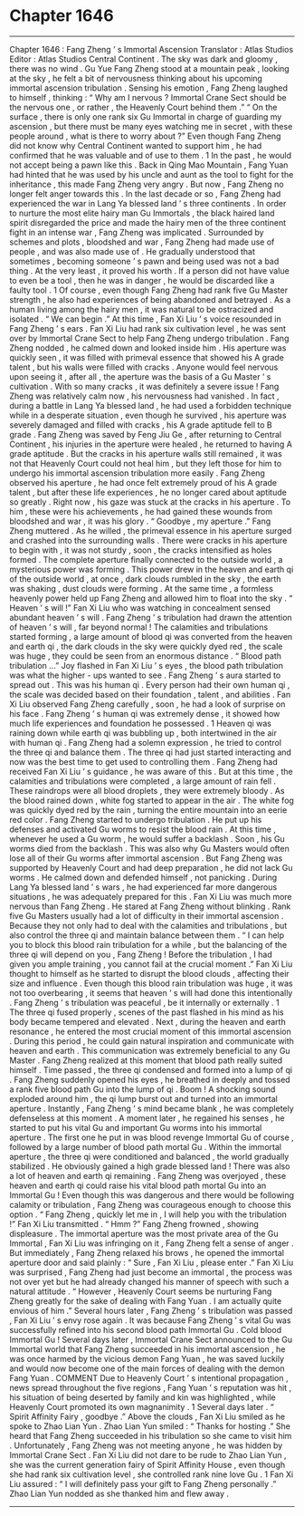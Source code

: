 
# Chapter 1646


---

Chapter 1646 : Fang Zheng ’ s Immortal Ascension
Translator :
Atlas Studios
Editor :
Atlas Studios
Central Continent .
The sky was dark and gloomy , there was no wind .
Gu Yue Fang Zheng stood at a mountain peak , looking at the sky , he felt a bit of nervousness thinking about his upcoming immortal ascension tribulation .
Sensing his emotion , Fang Zheng laughed to himself , thinking : “ Why am I nervous ? Immortal Crane Sect should be the nervous one , or rather , the Heavenly Court behind them .”
“ On the surface , there is only one rank six Gu Immortal in charge of guarding my ascension , but there must be many eyes watching me in secret , with these people around , what is there to worry about ?”
Even though Fang Zheng did not know why Central Continent wanted to support him , he had confirmed that he was valuable and of use to them .
1
In the past , he would not accept being a pawn like this . Back in Qing Mao Mountain , Fang Yuan had hinted that he was used by his uncle and aunt as the tool to fight for the inheritance , this made Fang Zheng very angry .
But now , Fang Zheng no longer felt anger towards this .
In the last decade or so , Fang Zheng had experienced the war in Lang Ya blessed land ’ s three continents . In order to nurture the most elite hairy man Gu Immortals , the black haired land spirit disregarded the price and made the hairy men of the three continent fight in an intense war , Fang Zheng was implicated .
Surrounded by schemes and plots , bloodshed and war , Fang Zheng had made use of people , and was also made use of .
He gradually understood that sometimes , becoming someone ’ s pawn and being used was not a bad thing . At the very least , it proved his worth . If a person did not have value to even be a tool , then he was in danger , he would be discarded like a faulty tool .
1
Of course , even though Fang Zheng had rank five Gu Master strength , he also had experiences of being abandoned and betrayed . As a human living among the hairy men , it was natural to be ostracized and isolated .
“ We can begin .” At this time , Fan Xi Liu ’ s voice resounded in Fang Zheng ’ s ears .
Fan Xi Liu had rank six cultivation level , he was sent over by Immortal Crane Sect to help Fang Zheng undergo tribulation .
Fang Zheng nodded , he calmed down and looked inside him .
His aperture was quickly seen , it was filled with primeval essence that showed his A grade talent , but his walls were filled with cracks . Anyone would feel nervous upon seeing it , after all , the aperture was the basis of a Gu Master ’ s cultivation . With so many cracks , it was definitely a severe issue !
Fang Zheng was relatively calm now , his nervousness had vanished .
In fact , during a battle in Lang Ya blessed land , he had used a forbidden technique while in a desperate situation , even though he survived , his aperture was severely damaged and filled with cracks , his A grade aptitude fell to B grade .
Fang Zheng was saved by Feng Jiu Ge , after returning to Central Continent , his injuries in the aperture were healed , he returned to having A grade aptitude . But the cracks in his aperture walls still remained , it was not that Heavenly Court could not heal him , but they left those for him to undergo his immortal ascension tribulation more easily .
Fang Zheng observed his aperture , he had once felt extremely proud of his A grade talent , but after these life experiences , he no longer cared about aptitude so greatly . Right now , his gaze was stuck at the cracks in his aperture .
To him , these were his achievements , he had gained these wounds from bloodshed and war , it was his glory .
“ Goodbye , my aperture .” Fang Zheng muttered .
As he willed , the primeval essence in his aperture surged and crashed into the surrounding walls .
There were cracks in his aperture to begin with , it was not sturdy , soon , the cracks intensified as holes formed .
The complete aperture finally connected to the outside world , a mysterious power was forming .
This power drew in the heaven and earth qi of the outside world , at once , dark clouds rumbled in the sky , the earth was shaking , dust clouds were forming .
At the same time , a formless heavenly power held up Fang Zheng and allowed him to float into the sky .
“ Heaven ’ s will !” Fan Xi Liu who was watching in concealment sensed abundant heaven ’ s will .
Fang Zheng ’ s tribulation had drawn the attention of heaven ’ s will , far beyond normal !
The calamities and tribulations started forming , a large amount of blood qi was converted from the heaven and earth qi , the dark clouds in the sky were quickly dyed red , the scale was huge , they could be seen from an enormous distance .
“ Blood path tribulation …” Joy flashed in Fan Xi Liu ’ s eyes , the blood path tribulation was what the higher - ups wanted to see .
Fang Zheng ’ s aura started to spread out .
This was his human qi .
Every person had their own human qi , the scale was decided based on their foundation , talent , and abilities .
Fan Xi Liu observed Fang Zheng carefully , soon , he had a look of surprise on his face .
Fang Zheng ’ s human qi was extremely dense , it showed how much life experiences and foundation he possessed .
1
Heaven qi was raining down while earth qi was bubbling up , both intertwined in the air with human qi .
Fang Zheng had a solemn expression , he tried to control the three qi and balance them .
The three qi had just started interacting and now was the best time to get used to controlling them . Fang Zheng had received Fan Xi Liu ’ s guidance , he was aware of this .
But at this time , the calamities and tribulations were completed , a large amount of rain fell .
These raindrops were all blood droplets , they were extremely bloody . As the blood rained down , white fog started to appear in the air . The white fog was quickly dyed red by the rain , turning the entire mountain into an eerie red color .
Fang Zheng started to undergo tribulation . He put up his defenses and activated Gu worms to resist the blood rain .
At this time , whenever he used a Gu worm , he would suffer a backlash . Soon , his Gu worms died from the backlash .
This was also why Gu Masters would often lose all of their Gu worms after immortal ascension .
But Fang Zheng was supported by Heavenly Court and had deep preparation , he did not lack Gu worms .
He calmed down and defended himself , not panicking .
During Lang Ya blessed land ’ s wars , he had experienced far more dangerous situations , he was adequately prepared for this .
Fan Xi Liu was much more nervous than Fang Zheng .
He stared at Fang Zheng without blinking .
Rank five Gu Masters usually had a lot of difficulty in their immortal ascension . Because they not only had to deal with the calamities and tribulations , but also control the three qi and maintain balance between them .
“ I can help you to block this blood rain tribulation for a while , but the balancing of the three qi will depend on you , Fang Zheng ! Before the tribulation , I had given you ample training , you cannot fail at the crucial moment .” Fan Xi Liu thought to himself as he started to disrupt the blood clouds , affecting their size and influence .
Even though this blood rain tribulation was huge , it was not too overbearing , it seems that heaven ’ s will had done this intentionally .
Fang Zheng ’ s tribulation was peaceful , be it internally or externally .
1
The three qi fused properly , scenes of the past flashed in his mind as his body became tempered and elevated .
Next , during the heaven and earth resonance , he entered the most crucial moment of this immortal ascension . During this period , he could gain natural inspiration and communicate with heaven and earth .
This communication was extremely beneficial to any Gu Master .
Fang Zheng realized at this moment that blood path really suited himself .
Time passed , the three qi condensed and formed into a lump of qi .
Fang Zheng suddenly opened his eyes , he breathed in deeply and tossed a rank five blood path Gu into the lump of qi .
Boom !
A shocking sound exploded around him , the qi lump burst out and turned into an immortal aperture .
Instantly , Fang Zheng ’ s mind became blank , he was completely defenseless at this moment .
A moment later , he regained his senses , he started to put his vital Gu and important Gu worms into his immortal aperture . The first one he put in was blood revenge Immortal Gu of course , followed by a large number of blood path mortal Gu .
Within the immortal aperture , the three qi were conditioned and balanced , the world gradually stabilized .
He obviously gained a high grade blessed land !
There was also a lot of heaven and earth qi remaining .
Fang Zheng was overjoyed , these heaven and earth qi could raise his vital blood path mortal Gu into an Immortal Gu !
Even though this was dangerous and there would be following calamity or tribulation , Fang Zheng was courageous enough to choose this option .
“ Fang Zheng , quickly let me in , I will help you with the tribulation !” Fan Xi Liu transmitted .
“ Hmm ?” Fang Zheng frowned , showing displeasure . The immortal aperture was the most private area of the Gu Immortal , Fan Xi Liu was infringing on it , Fang Zheng felt a sense of anger .
But immediately , Fang Zheng relaxed his brows , he opened the immortal aperture door and said plainly : “ Sure , Fan Xi Liu , please enter .”
Fan Xi Liu was surprised , Fang Zheng had just become an immortal , the process was not over yet but he had already changed his manner of speech with such a natural attitude .
“ However , Heavenly Court seems be nurturing Fang Zheng greatly for the sake of dealing with Fang Yuan . I am actually quite envious of him .”
Several hours later , Fang Zheng ’ s tribulation was passed , Fan Xi Liu ’ s envy rose again .
It was because Fang Zheng ’ s vital Gu was successfully refined into his second blood path Immortal Gu .
Cold blood Immortal Gu !
Several days later , Immortal Crane Sect announced to the Gu Immortal world that Fang Zheng succeeded in his immortal ascension , he was once harmed by the vicious demon Fang Yuan , he was saved luckily and would now become one of the main forces of dealing with the demon Fang Yuan .
COMMENT
Due to Heavenly Court ’ s intentional propagation , news spread throughout the five regions , Fang Yuan ’ s reputation was hit , his situation of being deserted by family and kin was highlighted , while Heavenly Court promoted its own magnanimity .
1
Several days later .
“ Spirit Affinity Fairy , goodbye .” Above the clouds , Fan Xi Liu smiled as he spoke to Zhao Lian Yun .
Zhao Lian Yun smiled : “ Thanks for hosting .”
She heard that Fang Zheng succeeded in his tribulation so she came to visit him . Unfortunately , Fang Zheng was not meeting anyone , he was hidden by Immortal Crane Sect .
Fan Xi Liu did not dare to be rude to Zhao Lian Yun , she was the current generation fairy of Spirit Affinity House , even though she had rank six cultivation level , she controlled rank nine love Gu .
1
Fan Xi Liu assured : “ I will definitely pass your gift to Fang Zheng personally .”
Zhao Lian Yun nodded as she thanked him and flew away .

---

